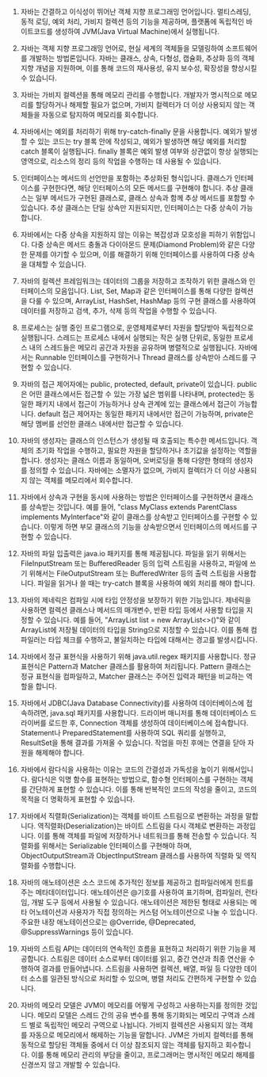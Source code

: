 1. 자바는 간결하고 이식성이 뛰어난 객체 지향 프로그래밍 언어입니다. 멀티스레딩, 동적 로딩, 예외 처리, 가비지 컬렉션 등의 기능을 제공하며, 플랫폼에 독립적인 바이트코드를 생성하여 JVM(Java Virtual Machine)에서 실행됩니다.

2. 자바는 객체 지향 프로그래밍 언어로, 현실 세계의 객체들을 모델링하여 소프트웨어를 개발하는 방법론입니다. 자바는 클래스, 상속, 다형성, 캡슐화, 추상화 등의 객체 지향 개념을 지원하며, 이를 통해 코드의 재사용성, 유지 보수성, 확장성을 향상시킬 수 있습니다.

3. 자바는 가비지 컬렉션을 통해 메모리 관리를 수행합니다. 개발자가 명시적으로 메모리를 할당하거나 해제할 필요가 없으며, 가비지 컬렉터가 더 이상 사용되지 않는 객체들을 자동으로 탐지하여 메모리를 회수합니다.

4. 자바에서는 예외를 처리하기 위해 try-catch-finally 문을 사용합니다. 예외가 발생할 수 있는 코드는 try 블록 안에 작성되고, 예외가 발생하면 해당 예외를 처리할 catch 블록이 실행됩니다. finally 블록은 예외 발생 여부와 상관없이 항상 실행되는 영역으로, 리소스의 정리 등의 작업을 수행하는 데 사용될 수 있습니다.

5. 인터페이스는 메서드의 선언만을 포함하는 추상화된 형식입니다. 클래스가 인터페이스를 구현한다면, 해당 인터페이스의 모든 메서드를 구현해야 합니다. 추상 클래스는 일부 메서드가 구현된 클래스로, 클래스 상속과 함께 추상 메서드를 포함할 수 있습니다. 추상 클래스는 단일 상속만 지원되지만, 인터페이스는 다중 상속이 가능합니다.

6. 자바에서는 다중 상속을 지원하지 않는 이유는 복잡성과 모호성을 피하기 위함입니다. 다중 상속은 메서드 충돌과 다이아몬드 문제(Diamond Problem)와 같은 다양한 문제를 야기할 수 있으며, 이를 해결하기 위해 인터페이스를 사용하여 다중 상속을 대체할 수 있습니다.

7. 자바의 컬렉션 프레임워크는 데이터의 그룹을 저장하고 조작하기 위한 클래스와 인터페이스의 모음입니다. List, Set, Map과 같은 인터페이스를 통해 다양한 컬렉션을 다룰 수 있으며, ArrayList, HashSet, HashMap 등의 구현 클래스를 사용하여 데이터를 저장하고 검색, 추가, 삭제 등의 작업을 수행할 수 있습니다.

8. 프로세스는 실행 중인 프로그램으로, 운영체제로부터 자원을 할당받아 독립적으로 실행됩니다. 스레드는 프로세스 내에서 실행되는 작은 실행 단위로, 동일한 프로세스 내의 스레드들은 메모리 공간과 자원을 공유하며 병렬적으로 실행됩니다. 자바에서는 Runnable 인터페이스를 구현하거나 Thread 클래스를 상속받아 스레드를 구현할 수 있습니다.

9. 자바의 접근 제어자에는 public, protected, default, private이 있습니다. public은 어떤 클래스에서든 접근할 수 있는 가장 넓은 범위를 나타내며, protected는 동일한 패키지 내에서 접근이 가능하거나 상속 관계에 있는 클래스에서 접근이 가능합니다. default 접근 제어자는 동일한 패키지 내에서만 접근이 가능하며, private은 해당 멤버를 선언한 클래스 내에서만 접근할 수 있습니다.

10. 자바의 생성자는 클래스의 인스턴스가 생성될 때 호출되는 특수한 메서드입니다. 객체의 초기화 작업을 수행하고, 필요한 자원을 할당하거나 초기값을 설정하는 역할을 합니다. 생성자는 클래스 이름과 동일하며, 오버로딩을 통해 다양한 형태의 생성자를 정의할 수 있습니다. 자바에는 소멸자가 없으며, 가비지 컬렉터가 더 이상 사용되지 않는 객체를 메모리에서 회수합니다.

11. 자바에서 상속과 구현을 동시에 사용하는 방법은 인터페이스를 구현하면서 클래스를 상속받는 것입니다. 예를 들어, "class MyClass extends ParentClass implements MyInterface"와 같이 클래스를 상속받고 인터페이스를 구현할 수 있습니다. 이렇게 하면 부모 클래스의 기능을 상속받으면서 인터페이스의 메서드를 구현할 수 있습니다.

12. 자바의 파일 입출력은 java.io 패키지를 통해 제공됩니다. 파일을 읽기 위해서는 FileInputStream 또는 BufferedReader 등의 입력 스트림을 사용하고, 파일에 쓰기 위해서는 FileOutputStream 또는 BufferedWriter 등의 출력 스트림을 사용합니다. 파일을 읽거나 쓸 때는 try-catch 블록을 사용하여 예외 처리를 해야 합니다. 

13. 자바의 제네릭은 컴파일 시에 타입 안정성을 보장하기 위한 기능입니다. 제네릭을 사용하면 컬렉션 클래스나 메서드의 매개변수, 반환 타입 등에서 사용할 타입을 지정할 수 있습니다. 예를 들어, "ArrayList<String> list = new ArrayList<>()"와 같이 ArrayList에 저장될 데이터의 타입을 String으로 지정할 수 있습니다. 이를 통해 컴파일러는 타입 체크를 수행하고, 불일치하는 타입에 대해서는 경고를 발생시킵니다.

14. 자바에서 정규 표현식을 사용하기 위해 java.util.regex 패키지를 사용합니다. 정규 표현식은 Pattern과 Matcher 클래스를 활용하여 처리됩니다. Pattern 클래스는 정규 표현식을 컴파일하고, Matcher 클래스는 주어진 입력과 패턴을 비교하는 역할을 합니다. 

15. 자바에서 JDBC(Java Database Connectivity)를 사용하여 데이터베이스에 접속하려면, java.sql 패키지를 사용합니다. 드라이버 매니저를 통해 데이터베이스 드라이버를 로드한 후, Connection 객체를 생성하여 데이터베이스에 접속합니다. Statement나 PreparedStatement를 사용하여 SQL 쿼리를 실행하고, ResultSet을 통해 결과를 가져올 수 있습니다. 작업을 마친 후에는 연결을 닫아 자원을 해제해야 합니다. 

16. 자바에서 람다식을 사용하는 이유는 코드의 간결성과 가독성을 높이기 위해서입니다. 람다식은 익명 함수를 표현하는 방법으로, 함수형 인터페이스를 구현하는 객체를 간단하게 표현할 수 있습니다. 이를 통해 반복적인 코드의 작성을 줄이고, 코드의 목적을 더 명확하게 표현할 수 있습니다. 

17. 자바에서 직렬화(Serialization)는 객체를 바이트 스트림으로 변환하는 과정을 말합니다. 역직렬화(Deserialization)는 바이트 스트림을 다시 객체로 변환하는 과정입니다. 이를 통해 객체를 파일에 저장하거나 네트워크를 통해 전송할 수 있습니다. 직렬화를 위해서는 Serializable 인터페이스를 구현해야 하며, ObjectOutputStream과 ObjectInputStream 클래스를 사용하여 직렬화 및 역직렬화를 수행합니다.

18. 자바의 애노테이션은 소스 코드에 추가적인 정보를 제공하고 컴파일러에게 힌트를 주는 메타데이터입니다. 애노테이션은 @기호를 사용하여 표기하며, 컴파일러, 런타임, 개발 도구 등에서 사용될 수 있습니다. 애노테이션은 제한된 형태로 사용되는 메타 어노테이션과 사용자가 직접 정의하는 커스텀 어노테이션으로 나눌 수 있습니다. 주요한 내장 애노테이션으로는 @Override, @Deprecated, @SuppressWarnings 등이 있습니다.

19. 자바의 스트림 API는 데이터의 연속적인 흐름을 표현하고 처리하기 위한 기능을 제공합니다. 스트림은 데이터 소스로부터 데이터를 읽고, 중간 연산과 최종 연산을 수행하여 결과를 만들어냅니다. 스트림을 사용하면 컬렉션, 배열, 파일 등 다양한 데이터 소스를 일관된 방식으로 처리할 수 있으며, 병렬 처리도 간편하게 구현할 수 있습니다.

20. 자바의 메모리 모델은 JVM이 메모리를 어떻게 구성하고 사용하는지를 정의한 것입니다. 메모리 모델은 스레드 간의 공유 변수를 통해 동기화되는 메모리 구역과 스레드 별로 독립적인 메모리 구역으로 나뉩니다. 가비지 컬렉션은 사용되지 않는 객체를 자동으로 메모리에서 해제하는 기능을 말합니다. JVM은 가비지 컬렉터를 통해 동적으로 할당된 객체들 중에서 더 이상 참조되지 않는 객체를 탐지하고 회수합니다. 이를 통해 메모리 관리의 부담을 줄이고, 프로그래머는 명시적인 메모리 해제를 신경쓰지 않고 개발할 수 있습니다.